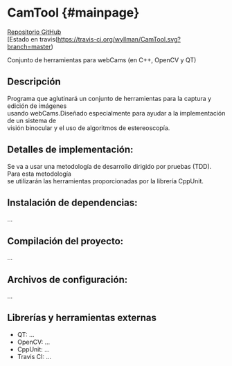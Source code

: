 CamTool   {#mainpage}
=======
[Repositorio GitHub](https://github.com/wyllman/CamTool) <br>
[Estado en travis(https://travis-ci.org/wyllman/CamTool.svg?branch=master)

Conjunto de herramientas para webCams (en C++, OpenCV y QT)

Descripción
-----------
Programa que aglutinará un conjunto de herramientas para la captura y edición de imágenes <br>
usando webCams.Diseñado especialmente para ayudar a la implementación de un sistema de    <br>
visión binocular y el uso de algoritmos de estereoscopía.

Detalles de implementación:
---------------------------
Se va a usar una metodología de desarrollo dirigido por pruebas (TDD). Para esta metodología <br>
se utilizarán las herramientas proporcionadas por la librería CppUnit.

Instalación de dependencias:
---------------------------
...

Compilación del proyecto:
------------------------
...

Archivos de configuración:
--------------------------
...

Librerías y herramientas externas
---------------------------------
- QT: ...
- OpenCV: ...
- CppUnit: ...
- Travis CI: ...
